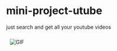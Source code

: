 # mini-project-utube
just search and get all your youtube videos 

<img  alt="GIF" src="https://user-images.githubusercontent.com/78302050/137961508-2f6bebe0-718d-4f39-a01d-22c35c8d0ddf.png"   style=" padding:2%" />
